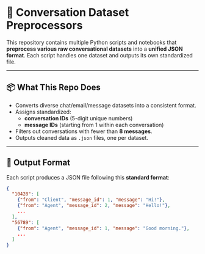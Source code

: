 # 💬 Conversation Dataset Preprocessors

This repository contains multiple Python scripts and notebooks that **preprocess various raw conversational datasets** into a **unified JSON format**. Each script handles one dataset and outputs its own standardized file.

---

## 📦 What This Repo Does

- Converts diverse chat/email/message datasets into a consistent format.
- Assigns standardized:
  - **conversation IDs** (5-digit unique numbers)
  - **message IDs** (starting from 1 within each conversation)
- Filters out conversations with fewer than **8 messages**.
- Outputs cleaned data as `.json` files, one per dataset.

---

## 🧾 Output Format

Each script produces a JSON file following this **standard format**:

```json
{
  "10428": [
    {"from": "Client", "message_id": 1, "message": "Hi!"},
    {"from": "Agent", "message_id": 2, "message": "Hello!"},
    ...
  ],
  "56789": [
    {"from": "Agent", "message_id": 1, "message": "Good morning."},
    ...
  ]
}

